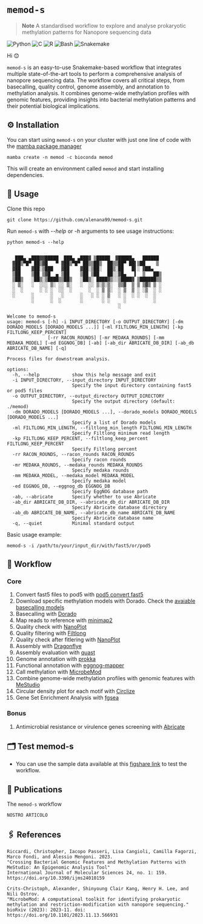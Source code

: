 # `memod-s`

> **Note**
> A standardised workflow to explore and analyse prokaryotic methylation patterns for Nanopore sequencing data

![Python](https://img.shields.io/badge/python-3670A0?style=for-the-badge&logo=python&logoColor=ffdd54) ![C](https://img.shields.io/badge/c-%2300599C.svg?style=for-the-badge&logo=c&logoColor=white) ![R](https://img.shields.io/badge/r-%23276DC3.svg?style=for-the-badge&logo=r&logoColor=white) ![Bash](https://img.shields.io/badge/bash-%234EAA25.svg?style=for-the-badge&logo=gnu-bash&logoColor=white) ![Snakemake](https://img.shields.io/badge/Snakemake-svg?style=for-the-badge&logo=c&logoColor=white) 


Hi :blush:

`memod-s` is an easy-to-use Snakemake-based workflow that integrates multiple state-of-the-art tools to perform a comprehensive analysis of nanopore sequencing data.
The workflow covers all critical steps, from basecalling, quality control, genome assembly, and annotation to methylation analysis.
It combines genome-wide methylation profiles with genomic features, providing insights into bacterial methylation patterns and their potential biological implications.

## ⚙️ Installation

You can start using `memod-s` on your cluster with just one line of code with the [mamba package manager](https://github.com/mamba-org/mamba)

```
mamba create -n memod -c bioconda memod
```

This will create an environment called `memod` and start installing dependencies.

## 🔧 Usage

Clone this repo

```
git clone https://github.com/alenana99/memod-s.git
```

Run `memod-s` with *--help* or *-h* arguments to see usage instructions:

```
python memod-s --help
```
```

   ███▄ ▄███▓▓█████  ███▄ ▄███▓ ▒█████  ▓█████▄   ██████
  ▓██▒▀█▀ ██▒▓█   ▀ ▓██▒▀█▀ ██▒▒██▒  ██▒▒██▀ ██▌▒██    ▒
  ▓██    ▓██░▒███   ▓██    ▓██░▒██░  ██▒░██   █▌░ ▓██▄
  ▒██    ▒██ ▒▓█  ▄ ▒██    ▒██ ▒██   ██░░▓█▄   ▌  ▒   ██▒
  ▒██▒   ░██▒░▒████▒▒██▒   ░██▒░ ████▓▒░░▒████▓ ▒██████▒▒
  ░ ▒░   ░  ░░░ ▒░ ░░ ▒░   ░  ░░ ▒░▒░▒░  ▒▒▓  ▒ ▒ ▒▓▒ ▒ ░
  ░  ░      ░ ░ ░  ░░  ░      ░  ░ ▒ ▒░  ░ ▒  ▒ ░ ░▒  ░ ░
  ░      ░      ░   ░      ░   ░ ░ ░ ▒   ░ ░  ░ ░  ░  ░
         ░      ░  ░       ░       ░ ░     ░          ░
                                         ░

Welcome to memod-s
usage: memod-s [-h] -i INPUT_DIRECTORY [-o OUTPUT_DIRECTORY] [-dm DORADO_MODELS [DORADO_MODELS ...]] [-ml FILTLONG_MIN_LENGTH] [-kp FILTLONG_KEEP_PERCENT]
               [-rr RACON_ROUNDS] [-mr MEDAKA_ROUNDS] [-mm MEDAKA_MODEL] [-ed EGGNOG_DB] [-ab] [-ab_dir ABRICATE_DB_DIR] [-ab_db ABRICATE_DB_NAME] [-q]

Process files for downstream analysis.

options:
  -h, --help            show this help message and exit
  -i INPUT_DIRECTORY, --input_directory INPUT_DIRECTORY
                        Specify the input directory containing fast5 or pod5 files
  -o OUTPUT_DIRECTORY, --output_directory OUTPUT_DIRECTORY
                        Specify the output directory (default: ./memod)
  -dm DORADO_MODELS [DORADO_MODELS ...], --dorado_models DORADO_MODELS [DORADO_MODELS ...]
                        Specify a list of Dorado models
  -ml FILTLONG_MIN_LENGTH, --filtlong_min_length FILTLONG_MIN_LENGTH
                        Specify Filtlong minimum read length
  -kp FILTLONG_KEEP_PERCENT, --filtlong_keep_percent FILTLONG_KEEP_PERCENT
                        Specify Filtlong percent
  -rr RACON_ROUNDS, --racon_rounds RACON_ROUNDS
                        Specify racon rounds
  -mr MEDAKA_ROUNDS, --medaka_rounds MEDAKA_ROUNDS
                        Specify medaka rounds
  -mm MEDAKA_MODEL, --medaka_model MEDAKA_MODEL
                        Specify medaka model
  -ed EGGNOG_DB, --eggnog_db EGGNOG_DB
                        Specify EggNOG database path
  -ab, --abricate       Specify whether to use Abricate
  -ab_dir ABRICATE_DB_DIR, --abricate_db_dir ABRICATE_DB_DIR
                        Specify Abricate database directory
  -ab_db ABRICATE_DB_NAME, --abricate_db_name ABRICATE_DB_NAME
                        Specify Abricate database name
  -q, --quiet           Minimal standard output

```
Basic usage example:

```
memod-s -i /path/to/your/input_dir/with/fast5/or/pod5
```

## 🐍 Workflow

### Core

1. Convert fast5 files to pod5 with [pod5 convert fast5](https://pod5-file-format.readthedocs.io/en/latest/docs/tools.html#pod5-convert-fast5)
2. Download specific methylation models with Dorado. Check the [avaiable basecalling models](https://github.com/nanoporetech/dorado?tab=readme-ov-file#available-basecalling-models)
3. Basecalling with [Dorado](https://github.com/nanoporetech/dorado)
4. Map reads to reference with [minimap2](https://github.com/lh3/minimap2)
5. Quality check with [NanoPlot](https://github.com/wdecoster/NanoPlot)
6. Quality filtering with [Filtlong](https://github.com/rrwick/Filtlong)
7. Quality check after fitlering with [NanoPlot](https://github.com/wdecoster/NanoPlot)
8. Assembly with [Dragonflye](https://github.com/rpetit3/dragonflye)
9. Assembly evaluation with [quast](https://github.com/ablab/quast)
10. Genome annotation with [prokka](https://github.com/tseemann/prokka)
11. Functional annotation with [eggnog-mapper](https://github.com/eggnogdb/eggnog-mapper)
12. Call methylation with [MicrobeMod](https://github.com/cultivarium/MicrobeMod)
13. Combine genome-wide methylation profiles with genomic features with [MeStudio](https://github.com/combogenomics/MeStudio) 
14. Circular density plot for each motif with [Circlize](https://github.com/jokergoo/circlize)
15. Gene Set Enrichment Analysis with [fgsea](https://github.com/alserglab/fgsea)

### Bonus

1.  Antimicrobial resistance or virulence genes screening with [Abricate](https://github.com/tseemann/abricate)

## 🗂️ Test memod-s

* You can use the sample data available at this [figshare link](https://figshare.com/account/items/28429985/edit) to test the workflow.


## 📄 Publications

The `memod-s` workflow 

```
NOSTRO ARTICOLO
```
## 🖇️ References
```
Riccardi, Christopher, Iacopo Passeri, Lisa Cangioli, Camilla Fagorzi, Marco Fondi, and Alessio Mengoni. 2023.
"Crossing Bacterial Genomic Features and Methylation Patterns with MeStudio: An Epigenomic Analysis Tool"
International Journal of Molecular Sciences 24, no. 1: 159.
https://doi.org/10.3390/ijms24010159

Crits-Christoph, Alexander, Shinyoung Clair Kang, Henry H. Lee, and Nili Ostrov.
"MicrobeMod: A computational toolkit for identifying prokaryotic methylation and restriction-modification with nanopore sequencing."
bioRxiv (2023): 2023-11. doi: https://doi.org/10.1101/2023.11.13.566931
```
